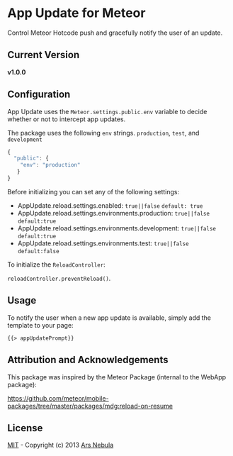 # App Update for Meteor

Control Meteor Hotcode push and gracefully notify the user of an update.

## Current Version
**v1.0.0**

## Configuration

App Update uses the ``Meteor.settings.public.env`` variable to decide whether or not to intercept app updates.

The package uses the following ``env`` strings. ``production``, ``test``, and ``development``

```js
{
  "public": {
    "env": "production"
   }
}
```

Before initializing you can set any of the following settings:

* AppUpdate.reload.settings.enabled: ``true||false`` ``default: true``
* AppUpdate.reload.settings.environments.production: ``true||false`` ``default:true``
* AppUpdate.reload.settings.environments.development: ``true||false`` ``default:true``
* AppUpdate.reload.settings.environments.test: ``true||false`` ``default:false``

To initialize the ``ReloadController``:

``reloadController.preventReload()``.

## Usage

To notify the user when a new app update is available, simply add the template to your page:

``{{> appUpdatePrompt}}``

## Attribution and Acknowledgements

This package was inspired by the Meteor Package (internal to the WebApp package):

https://github.com/meteor/mobile-packages/tree/master/packages/mdg:reload-on-resume

## License

[MIT](http://choosealicense.com/licenses/mit/) -
Copyright (c) 2013 [Ars Nebula](http://www.arsnebula.com)

